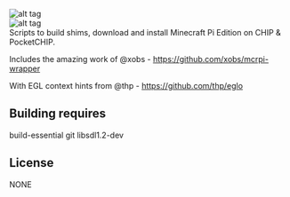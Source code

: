 ![alt tag](https://i.imgur.com/orlCPcj.png "CHIPCRAFT")  
![alt tag](https://i.imgur.com/HZMyVR0.jpg "ON CHIP FOR REALZ")  
Scripts to build shims, download and install Minecraft Pi Edition on CHIP & PocketCHIP.

Includes the amazing work of @xobs - https://github.com/xobs/mcrpi-wrapper

With EGL context hints from @thp - https://github.com/thp/eglo

Building requires
----
build-essential
git
libsdl1.2-dev

License
----
NONE





